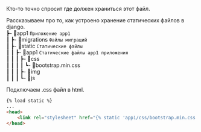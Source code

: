 Кто-то точно спросит где должен храниться этот файл.<br>

Рассказываем про то, как устроено хранение статических файлов в django.<br>
 ┣- 📂app1 `Приложение app1`<br>
 ┃  ┣- 📂migrations `Файлы миграций`<br>
 ┃  ┣- 📂static `Статические файлы`<br>
 ┃  ┃  ┣- 📂app1 `Статические файлы app1 приложения`<br>
 ┃  ┃  ┃  ┣- 📂css<br>
 ┃  ┃  ┃  ┃  ┗- 📜bootstrap.min.css<br>
 ┃  ┃  ┃  ┣- 📂img<br>
 ┃  ┃  ┃  ┗- 📂js<br>

Подключаем .css файл в html.
```html
{% load static %}
...
<head>
    <link rel="stylesheet" href="{% static 'app1/css/bootstrap.min.css' %}"> 
</head>
```